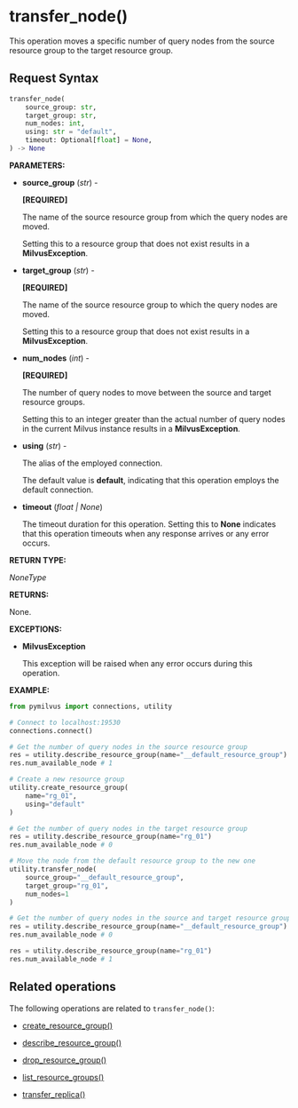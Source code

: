 # transfer_node()

This operation moves a specific number of query nodes from the source resource group to the target resource group.

## Request Syntax

```python
transfer_node(
    source_group: str,
    target_group: str,
    num_nodes: int,
    using: str = "default",
    timeout: Optional[float] = None,
) -> None
```

__PARAMETERS:__

- __source_group__ (_str_) -

    __[REQUIRED]__

    The name of the source resource group from which the query nodes are moved.

    Setting this to a resource group that does not exist results in a __MilvusException__.

- __target_group__ (_str_) -

    __[REQUIRED]__

    The name of the source resource group to which the query nodes are moved.

    Setting this to a resource group that does not exist results in a __MilvusException__.

- __num_nodes__ (_int_) -

    __[REQUIRED]__

    The number of query nodes to move between the source and target resource groups.

    Setting this to an integer greater than the actual number of query nodes in the current Milvus instance results in a __MilvusException__.

- __using__ (_str_) - 

    The alias of the employed connection.

    The default value is __default__, indicating that this operation employs the default connection.

- __timeout__ (_float _|_ None_)  

    The timeout duration for this operation. Setting this to __None__ indicates that this operation timeouts when any response arrives or any error occurs.

__RETURN TYPE:__

_NoneType_

__RETURNS:__

None.

__EXCEPTIONS:__

- __MilvusException__

    This exception will be raised when any error occurs during this operation.

__EXAMPLE:__

```python
from pymilvus import connections, utility

# Connect to localhost:19530
connections.connect()

# Get the number of query nodes in the source resource group
res = utility.describe_resource_group(name="__default_resource_group")
res.num_available_node # 1

# Create a new resource group
utility.create_resource_group(
    name="rg_01",
    using="default"
)

# Get the number of query nodes in the target resource group
res = utility.describe_resource_group(name="rg_01")
res.num_available_node # 0

# Move the node from the default resource group to the new one
utility.transfer_node(
    source_group="__default_resource_group",
    target_group="rg_01",
    num_nodes=1
)

# Get the number of query nodes in the source and target resource groups
res = utility.describe_resource_group(name="__default_resource_group")
res.num_available_node # 0

res = utility.describe_resource_group(name="rg_01")
res.num_available_node # 1
```

## Related operations

The following operations are related to `transfer_node()`:

- [create_resource_group()](./create_resource_group.md)

- [describe_resource_group()](./describe_resource_group.md)

- [drop_resource_group()](./drop_resource_group.md)

- [list_resource_groups()](./list_resource_groups.md)

- [transfer_replica()](./transfer_replica.md)

